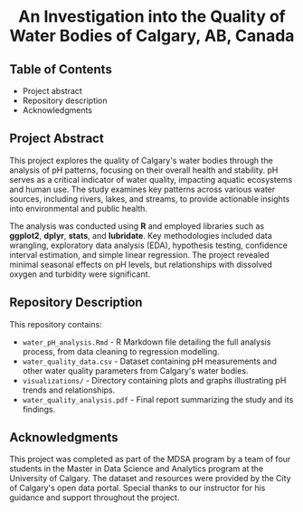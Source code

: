 <h1 align="center"><b>An Investigation into the Quality of Water Bodies of Calgary, AB, Canada</b></h1>

## Table of Contents
+ Project abstract
+ Repository description
+ Acknowledgments

## Project Abstract
This project explores the quality of Calgary's water bodies through the analysis of pH patterns, focusing on their overall health and stability. pH serves as a critical indicator of water quality, impacting aquatic ecosystems and human use. The study examines key patterns across various water sources, including rivers, lakes, and streams, to provide actionable insights into environmental and public health.

The analysis was conducted using **R** and employed libraries such as **ggplot2**, **dplyr**, **stats**, and **lubridate**. Key methodologies included data wrangling, exploratory data analysis (EDA), hypothesis testing, confidence interval estimation, and simple linear regression. The project revealed minimal seasonal effects on pH levels, but relationships with dissolved oxygen and turbidity were significant.

## Repository Description
This repository contains:
+ `water_pH_analysis.Rmd` - R Markdown file detailing the full analysis process, from data cleaning to regression modelling.
+ `water_quality_data.csv` - Dataset containing pH measurements and other water quality parameters from Calgary's water bodies.
+ `visualizations/` - Directory containing plots and graphs illustrating pH trends and relationships.
+ `water_quality_analysis.pdf` - Final report summarizing the study and its findings.

## Acknowledgments
This project was completed as part of the MDSA program by a team of four students in the Master in Data Science and Analytics program at the University of Calgary. The dataset and resources were provided by the City of Calgary's open data portal. Special thanks to our instructor for his guidance and support throughout the project.

